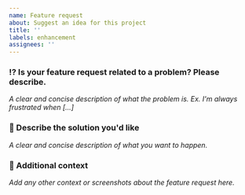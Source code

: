 ```yaml
---
name: Feature request
about: Suggest an idea for this project
title: ''
labels: enhancement
assignees: ''
---
```


### :interrobang: Is your feature request related to a problem? Please describe.
*A clear and concise description of what the problem is. Ex. I'm always frustrated when [...]*

### :syringe: Describe the solution you'd like
*A clear and concise description of what you want to happen.*

### :pushpin: ​Additional context
*Add any other context or screenshots about the feature request here.*


